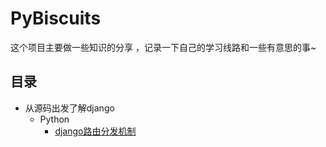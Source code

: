 <!--
 * @Description: 
 * @version: 
 * @Author: GongZiyao
 * @Date: 2021-06-08 09:33:48
 * @LastEditors: GongZiyao
 * @LastEditTime: 2021-06-08 22:55:16
-->
# PyBiscuits

这个项目主要做一些知识的分享 ，记录一下自己的学习线路和一些有意思的事~


## 目录

- 从源码出发了解django
  - Python
    - [django路由分发机制](https://github.com/zealyong/pybiscuits/blob/main/articles/%E6%89%8B%E6%A8%A1%E6%89%8B%E8%AF%BB%E6%BA%90%E7%A0%81%E7%B3%BB%E5%88%97/django%E8%B7%AF%E7%94%B1%E5%88%86%E5%8F%91%E6%9C%BA%E5%88%B6.md)